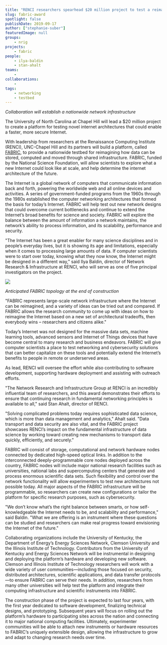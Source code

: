 ```yaml
---
title: "RENCI researchers spearhead $20 million project to test a reimagined Internet"
slug: fabric-award
spotlight: false
publishDate: 2019-09-17
author: ["stephanie-suber"]
featuredImage: null
groups:
    - nrig
projects:
    - fabric
people:
    - ilya-baldin
    - stan-ahalt 
teams: 
    - 
collaborations:
    - 
tags:
    - networking
    - testbed
---
```


_Collaboration will establish a nationwide network infrastructure_

The University of North Carolina at Chapel Hill will lead a $20 million project to create a platform for testing novel internet architectures that could enable a faster, more secure Internet.

With leadership from researchers at the Renaissance Computing Institute (RENCI), UNC-Chapel Hill and its partners will build a platform, called [FABRIC](http://www.fabric-testbed.net/), to provide a nationwide testbed for reimagining how data can be stored, computed and moved through shared infrastructure. FABRIC, funded by the National Science Foundation, will allow scientists to explore what a new Internet could look like at scale, and help determine the internet architecture of the future.

The Internet is a global network of computers that communicate information back and forth, powering the worldwide web and all online devices and activities. A series of government-funded programs from the 1960s through the 1980s established the computer networking architectures that formed the basis for today’s Internet. FABRIC will help test out new network designs that could overcome current bottlenecks and continue to extend the Internet’s broad benefits for science and society. FABRIC will explore the balance between the amount of information a network maintains, the network’s ability to process information, and its scalability, performance and security.

"The Internet has been a great enabler for many science disciplines and in people’s everyday lives, but it is showing its age and limitations, especially when it comes to processing large amounts of data. If computer scientists were to start over today, knowing what they now know, the Internet might be designed in a different way," said Ilya Baldin, director of Network Research & Infrastructure at RENCI, who will serve as one of five principal investigators on the project.

![](https://renci.org/wp-content/uploads/2019/09/FABRIC_map_with_logos-1024x806.png)

_Anticipated FABRIC topology at the end of construction_

"FABRIC represents large-scale network infrastructure where the Internet can be reimagined, and a variety of ideas can be tried out and compared. If FABRIC allows the research community to come up with ideas on how to reimagine the Internet based on a new set of architectural tradeoffs, then everybody wins – researchers and citizens alike."

Today’s Internet was not designed for the massive data sets, machine learning tools, advanced sensors and Internet of Things devices that have become central to many research and business endeavors. FABRIC will give computer scientists a place to test networking and cybersecurity solutions that can better capitalize on these tools and potentially extend the Internet’s benefits to people in remote or underserved areas.

As lead, RENCI will oversee the effort while also contributing to software development, supporting hardware deployment and assisting with outreach efforts.

"The Network Research and Infrastructure Group at RENCI is an incredibly influential team of researchers, and this award demonstrates their efforts to ensure that continuing research in fundamental networking principles is available to all," said Stan Ahalt, director of RENCI.

"Solving complicated problems today requires sophisticated data science, which is more than data management and analytics," Ahalt said. "Data transport and data security are also vital, and the FABRIC project showcases RENCI’s impact on the fundamental infrastructure of data science by working toward creating new mechanisms to transport data quickly, efficiently, and securely."

FABRIC will consist of storage, computational and network hardware nodes connected by dedicated high-speed optical links. In addition to the interconnected deeply-programmable core nodes deployed across the country, FABRIC nodes will include major national research facilities such as universities, national labs and supercomputing centers that generate and process enormous scientific data sets. Such flexibility and control over the network functionality will allow experimenters to test new architectures not possible today. All major aspects of the FABRIC infrastructure will be programmable, so researchers can create new configurations or tailor the platform for specific research purposes, such as cybersecurity.

"We don’t know what’s the right balance between smarts, or how self-knowledgeable the Internet needs to be, and scalability and performance," said Baldin. "What we are offering is an instrument where these questions can be studied and researchers can make real progress toward envisioning the Internet of the future."

Collaborating organizations include the University of Kentucky, the Department of Energy’s Energy Sciences Network, Clemson University and the Illinois Institute of Technology. Contributors from the University of Kentucky and Energy Sciences Network will be instrumental in designing and deploying the platform’s hardware and developing new software. Clemson and Illinois Institute of Technology researchers will work with a wide variety of user communities—including those focused on security, distributed architectures, scientific applications, and data transfer protocols—to ensure FABRIC can serve their needs. In addition, researchers from many other universities will help test the platform and integrate their computing infrastructure and scientific instruments into FABRIC.

The construction phase of the project is expected to last four years, with the first year dedicated to software development, finalizing technical designs, and prototyping. Subsequent years will focus on rolling out the platform’s hardware to participating sites across the nation and connecting it to major national computing facilities. Ultimately, experimenter communities will be able to attach new instruments or hardware resources to FABRIC’s uniquely extensible design, allowing the infrastructure to grow and adapt to changing research needs over time.
